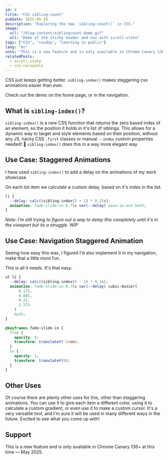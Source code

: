 ```yaml
---
id: 4
title: "CSS sibling-count"
pubDate: 2025-05-20
description: "Exploring the new `sibling-count()` in CSS."
image:
  url: "/blog-content/siblingcount-demo.gif"
  alt: "Demo of the sticky header and nav with scroll-state"
tags: ["CSS", "cssday", "learning in public"]
lang: "en"
note: "This is a new feature and is only available in Chrome Canary 136+ at this time."
relatedPosts:
  - scroll-state
  - css-carousels
---
```


CSS just keeps getting better. `sibling-index()` makes staggering css animations easier than ever.

Check out the demo on the home page, or in the navigation.

## What is `sibling-index()`?

`sibling-index()` is a new CSS function that returns the zero based index of an element, so the position it holds in it's list of siblings. This allows for a dynamic way to target and style elements based on their position, without any JS, hacky CSS `.first` classes or manual `--index` custom properties needed! 🎉 `sibling-index()` does this in a way more elegant way.

## Use Case: Staggered Animations

I have used `sibling-index()` to add a delay on the animations of my work showcase.

On each list item we calculate a custom delay, based on it's index in the list.

```css
li {
  --delay: calc((sibling-index() + 1) * 0.25s);
  animation: fade-slide-in 0.75s var(--delay) ease-in-out both;
}
```

*Note: I'm still trying to figure out a way to delay this completely until it's in the viewport but its a struggle. WIP*

## Use Case: Navigation Staggered Animation

Seeing how easy this was, I figured I'd also implement it in my navigation, make that a little more fun.

This is all it needs. It's that easy.

```css
ul li {
  --delay: calc((sibling-index() - 1) * 0.1s);
  animation: fade-slide-in 0.75s var(--delay) cubic-bezier(
      0.175,
      0.885,
      0.32,
      1.575
    )
    both;
}

@keyframes fade-slide-in {
  from {
    opacity: 0;
    transform: translateY(-1rem);
  }
  to {
    opacity: 1;
    transform: translateY(0);
  }
}
```

## Other Uses

Of course there are plenty other uses for this, other than staggering animations. You can use it to give each item a different color, using it to calculate a custom gradient, or even use it to make a custom cursor. It's a very versatile tool, and I'm sure it will be used in many different ways in the future. Excited to see what you come up with!

## Support

This is a new feature and is only available in Chrome Canary 136+ at this time — May 2025. 